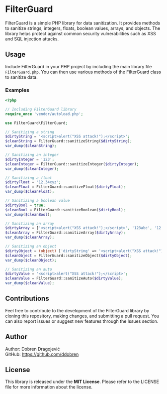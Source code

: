 # FilterGuard

FilterGuard is a simple PHP library for data sanitization. It provides methods to sanitize strings, integers, floats, boolean values, arrays, and objects. The library helps protect against common security vulnerabilities such as XSS and SQL injection attacks.

## Usage

Include FilterGuard in your PHP project by including the main library file `FilterGuard.php`. You can then use various methods of the FilterGuard class to sanitize data.

### Examples

```php
<?php

// Including FilterGuard library
require_once 'vendor/autoload.php';

use FilterGuard\FilterGuard;

// Sanitizing a string
$dirtyString = '<script>alert("XSS attack!");</script>';
$cleanString = FilterGuard::sanitizeString($dirtyString);
var_dump($cleanString);

// Sanitizing an integer
$dirtyInteger = '123';
$cleanInteger = FilterGuard::sanitizeInteger($dirtyInteger);
var_dump($cleanInteger);

// Sanitizing a float
$dirtyFloat = '12.34xyz';
$cleanFloat = FilterGuard::sanitizeFloat($dirtyFloat);
var_dump($cleanFloat);

// Sanitizing a boolean value
$dirtyBool = true;
$cleanBool = FilterGuard::sanitizeBoolean($dirtyBool);
var_dump($cleanBool);

// Sanitizing an array
$dirtyArray = ['<script>alert("XSS attack!");</script>', '123abc', '12.34xyz'];
$cleanArray = FilterGuard::sanitizeArray($dirtyArray);
var_dump($cleanArray);

// Sanitizing an object
$dirtyObject = (object) ['dirtyString' => '<script>alert("XSS attack!");</script>'];
$cleanObject = FilterGuard::sanitizeObject($dirtyObject);
var_dump($cleanObject);

// Sanitizing an auto
$dirtyValue = '<script>alert("XSS attack!");</script>';
$cleanValue = FilterGuard::sanitizeAuto($dirtyValue);
var_dump($cleanValue);
```

## Contributions

Feel free to contribute to the development of the FilterGuard library by cloning this repository, making changes, and submitting a pull request. You can also report issues or suggest new features through the Issues section.

## Author

Author: Dobren Dragojević 
\
GitHub: https://github.com/ddobren

## License

This library is released under the **MIT License**. Please refer to the LICENSE file for more information about the license.
